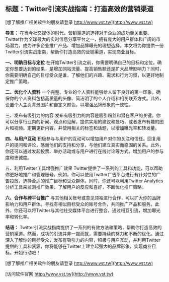 ## **标题：Twitter引流实战指南：打造高效的营销渠道**

[想了解推广相关软件的朋友请登录 http://www.vst.tw](http://www.vst.tw)

**导言：**
在当今社交媒体的时代，营销渠道的选择对于企业的成功至关重要。Twitter作为全球最大的实时信息分享平台之一，拥有庞大的用户群体和广阔的市场潜力，成为许多企业推广产品、增加品牌曝光的理想选择。本文将为你提供一份Twitter引流实战指南，帮助你打造高效的营销渠道，实现商业目标。

**一、明确目标与定位**
在开始Twitter引流之前，你需要明确自己的目标和定位。确定你想要达到的结果，是增加网站流量、提高销售额还是扩大品牌影响力？同时，你需要明确自己的目标受众是谁，了解他们的兴趣、需求和行为习惯，以更好地制定推广策略。

**二、优化个人资料**
一个完整、专业的个人资料能够给人留下良好的第一印象。确保你的个人资料包括高质量的头像、简洁明了的个人介绍和相关联系方式。此外，设置个人主页背景图片和自定义颜色，以增强品牌形象的一致性。

三、发布有吸引力的内容
发布有吸引力的内容是吸引粉丝和潜在客户的关键。你可以分享行业内的新闻、观点和见解，提供实用的建议和技巧，或者发布有趣的图片和视频。定期更新内容，并使用相关的标签和话题，以增加曝光率和转发量。

**四、与用户互动**
积极参与与用户的互动可以增加用户对你的关注和信任。回复用户的提问和评论，感谢他们的支持和分享，与他们建立真实而稳固的关系。此外，你还可以通过发起投票、举办活动或与用户进行在线讨论等方式，增加用户的参与度和忠诚度。

五、利用Twitter工具增强推广效果
Twitter提供了一系列的工具和功能，可以帮助你更好地推广和管理账号。例如，你可以使用Twitter广告平台进行有针对性的广告投放，选择合适的推广目标和受众群体。同时，你还可以利用Twitter Analytics分析工具来监测推广效果，了解用户的反应和喜好，不断优化推广策略。

**六、合作与跨平台推广**
与其他相关账号或意见领袖进行合作，可以扩大你的品牌影响力和用户群体。寻找有相似目标受众的账号合作，共同推广产品和服务。此外，你还可以将Twitter与其他社交媒体平台进行整合，通过相互引流，增加曝光率和转化率。

**结语：**
Twitter引流实战指南提供了一系列的有效方法和策略，帮助你打造高效的营销渠道。然而，成功的引流并非一蹴而就，需要持续的努力和不断的优化。通过深入了解你的目标受众，发布有吸引力的内容，积极与用户互动，并利用Twitter提供的工具和资源，你将能够在Twitter上建立起强大的品牌形象，实现商业目标。开始行动吧！

[想了解推广相关软件的朋友请登录 http://www.vst.tw](http://www.vst.tw)


[访问软件官网 http://www.vst.tw](http://www.vst.tw)
